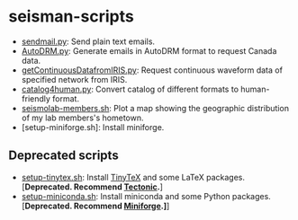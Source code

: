 # seisman-scripts

- [sendmail.py](sendmail.py): Send plain text emails.
- [AutoDRM.py](AutoDRM.py): Generate emails in AutoDRM format to request Canada data.
- [getContinuousDatafromIRIS.py](getContinuousDatafromIRIS.py): Request continuous waveform data of specified network from IRIS.
- [catalog4human.py](catalog4human.py): Convert catalog of different formats to human-friendly format.
- [seismolab-members.sh](seismolab-members.sh): Plot a map showing the geographic
  distribution of my lab members's hometown.
- [setup-miniforge.sh]: Install miniforge.

## Deprecated scripts

- [setup-tinytex.sh](setup-tinytex.sh): Install [TinyTeX](https://yihui.org/tinytex/) and some LaTeX packages.
  [**Deprecated. Recommend [Tectonic](https://tectonic-typesetting.github.io/en-US/).**]
- [setup-miniconda.sh](setup-miniconda.sh): Install miniconda and some Python packages.
  [**Deprecated. Recommend [Miniforge](https://github.com/conda-forge/miniforge).]**]

